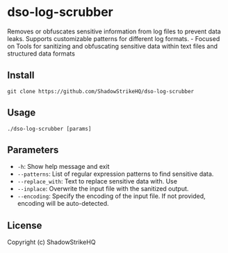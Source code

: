 # dso-log-scrubber
Removes or obfuscates sensitive information from log files to prevent data leaks. Supports customizable patterns for different log formats. - Focused on Tools for sanitizing and obfuscating sensitive data within text files and structured data formats

## Install
`git clone https://github.com/ShadowStrikeHQ/dso-log-scrubber`

## Usage
`./dso-log-scrubber [params]`

## Parameters
- `-h`: Show help message and exit
- `--patterns`: List of regular expression patterns to find sensitive data.
- `--replace_with`: Text to replace sensitive data with.  Use 
- `--inplace`: Overwrite the input file with the sanitized output.
- `--encoding`: Specify the encoding of the input file. If not provided, encoding will be auto-detected.

## License
Copyright (c) ShadowStrikeHQ
